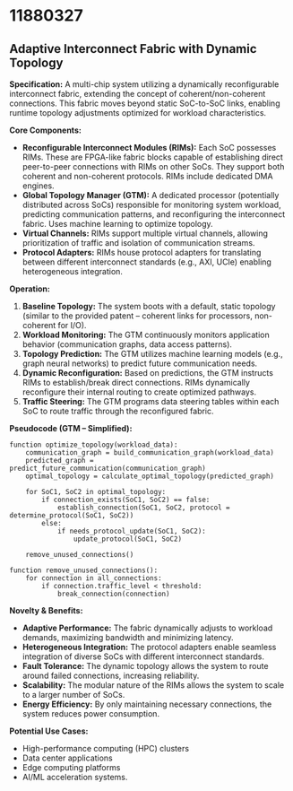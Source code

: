 # 11880327

## Adaptive Interconnect Fabric with Dynamic Topology

**Specification:** A multi-chip system utilizing a dynamically reconfigurable interconnect fabric, extending the concept of coherent/non-coherent connections. This fabric moves beyond static SoC-to-SoC links, enabling runtime topology adjustments optimized for workload characteristics.

**Core Components:**

*   **Reconfigurable Interconnect Modules (RIMs):** Each SoC possesses RIMs. These are FPGA-like fabric blocks capable of establishing direct peer-to-peer connections with RIMs on other SoCs. They support both coherent and non-coherent protocols. RIMs include dedicated DMA engines.
*   **Global Topology Manager (GTM):** A dedicated processor (potentially distributed across SoCs) responsible for monitoring system workload, predicting communication patterns, and reconfiguring the interconnect fabric. Uses machine learning to optimize topology.
*   **Virtual Channels:** RIMs support multiple virtual channels, allowing prioritization of traffic and isolation of communication streams.
*   **Protocol Adapters:** RIMs house protocol adapters for translating between different interconnect standards (e.g., AXI, UCIe) enabling heterogeneous integration.

**Operation:**

1.  **Baseline Topology:** The system boots with a default, static topology (similar to the provided patent – coherent links for processors, non-coherent for I/O).
2.  **Workload Monitoring:** The GTM continuously monitors application behavior (communication graphs, data access patterns).
3.  **Topology Prediction:** The GTM utilizes machine learning models (e.g., graph neural networks) to predict future communication needs.
4.  **Dynamic Reconfiguration:** Based on predictions, the GTM instructs RIMs to establish/break direct connections.  RIMs dynamically reconfigure their internal routing to create optimized pathways.
5.  **Traffic Steering:**  The GTM programs data steering tables within each SoC to route traffic through the reconfigured fabric.

**Pseudocode (GTM – Simplified):**

```
function optimize_topology(workload_data):
    communication_graph = build_communication_graph(workload_data)
    predicted_graph = predict_future_communication(communication_graph)
    optimal_topology = calculate_optimal_topology(predicted_graph)

    for SoC1, SoC2 in optimal_topology:
        if connection_exists(SoC1, SoC2) == false:
            establish_connection(SoC1, SoC2, protocol = determine_protocol(SoC1, SoC2))
        else:
            if needs_protocol_update(SoC1, SoC2):
                update_protocol(SoC1, SoC2)

    remove_unused_connections()

function remove_unused_connections():
    for connection in all_connections:
        if connection.traffic_level < threshold:
            break_connection(connection)
```

**Novelty & Benefits:**

*   **Adaptive Performance:** The fabric dynamically adjusts to workload demands, maximizing bandwidth and minimizing latency.
*   **Heterogeneous Integration:** The protocol adapters enable seamless integration of diverse SoCs with different interconnect standards.
*   **Fault Tolerance:**  The dynamic topology allows the system to route around failed connections, increasing reliability.
*   **Scalability:** The modular nature of the RIMs allows the system to scale to a larger number of SoCs.
* **Energy Efficiency:** By only maintaining necessary connections, the system reduces power consumption.

**Potential Use Cases:**

*   High-performance computing (HPC) clusters
*   Data center applications
*   Edge computing platforms
*   AI/ML acceleration systems.